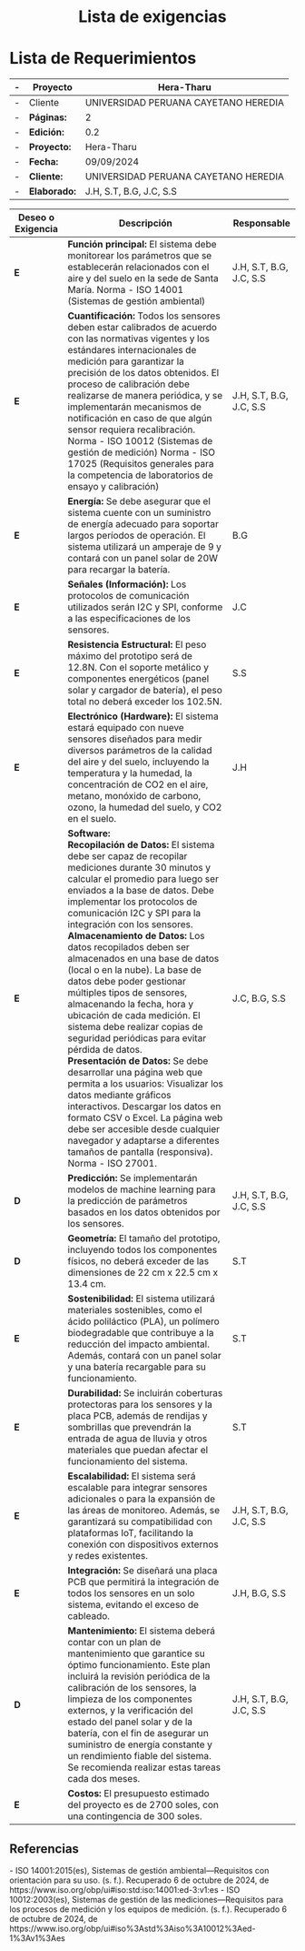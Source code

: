 <p align="left">
  <h1 align="center">Lista de exigencias</h1>
</p>

# Lista de Requerimientos

|-|Proyecto|Hera-Tharu|
|----|-----------------------|------|
|-|Cliente|UNIVERSIDAD PERUANA CAYETANO HEREDIA|
|-|**Páginas:** |2 | 
|-|**Edición:**| 0.2 |
|-|**Proyecto:**|Hera-Tharu| 
|-|**Fecha:**| 09/09/2024|
|-|**Cliente:**| UNIVERSIDAD PERUANA CAYETANO HEREDIA|  
|-|**Elaborado:**| J.H, S.T, B.G, J.C, S.S|



| **Deseo o Exigencia** | **Descripción** | **Responsable** |
|-|-|-|
| **E**                 | **Función principal:** El sistema debe monitorear los parámetros que se establecerán relacionados con el aire y del suelo en la sede de Santa María. Norma - ISO 14001 (Sistemas de gestión ambiental) | J.H, S.T, B.G, J.C, S.S |
| **E**                 | **Cuantificación:** Todos los sensores deben estar calibrados de acuerdo con las normativas vigentes y los estándares internacionales de medición para garantizar la precisión de los datos obtenidos. El proceso de calibración debe realizarse de manera periódica, y se implementarán mecanismos de notificación en caso de que algún sensor requiera recalibración. Norma - ISO 10012 (Sistemas de gestión de medición) Norma - ISO 17025 (Requisitos generales para la competencia de laboratorios de ensayo y calibración) | J.H, S.T, B.G, J.C, S.S |
| **E**                 | **Energía:** Se debe asegurar que el sistema cuente con un suministro de energía adecuado para soportar largos períodos de operación. El sistema utilizará un amperaje de 9 y contará con un panel solar de 20W para recargar la batería. | B.G |
| **E**                 | **Señales (Información):** Los protocolos de comunicación utilizados serán I2C y SPI, conforme a las especificaciones de los sensores. | J.C |
| **E**                 | **Resistencia Estructural:** El peso máximo del prototipo será de 12.8N. Con el soporte metálico y componentes energéticos (panel solar y cargador de batería), el peso total no deberá exceder los 102.5N. | S.S |
| **E**                 | **Electrónico (Hardware):** El sistema estará equipado con nueve sensores diseñados para medir diversos parámetros de la calidad del aire y del suelo, incluyendo la temperatura y la humedad, la concentración de CO2 en el aire, metano, monóxido de carbono, ozono, la humedad del suelo, y CO2 en el suelo. | J.H |
| **E**                 | **Software:** <br> **Recopilación de Datos:** El sistema debe ser capaz de recopilar mediciones durante 30 minutos y calcular el promedio para luego ser enviados a la base de datos. Debe implementar los protocolos de comunicación I2C y SPI para la integración con los sensores. <br> **Almacenamiento de Datos:** Los datos recopilados deben ser almacenados en una base de datos (local o en la nube). La base de datos debe poder gestionar múltiples tipos de sensores, almacenando la fecha, hora y ubicación de cada medición. El sistema debe realizar copias de seguridad periódicas para evitar pérdida de datos. <br> **Presentación de Datos:** Se debe desarrollar una página web que permita a los usuarios: Visualizar los datos mediante gráficos interactivos. Descargar los datos en formato CSV o Excel. La página web debe ser accesible desde cualquier navegador y adaptarse a diferentes tamaños de pantalla (responsiva). Norma - ISO 27001. | J.C, B.G, S.S |
| **D**                 | **Predicción:** Se implementarán modelos de machine learning para la predicción de parámetros basados en los datos obtenidos por los sensores. | J.H, S.T, B.G, J.C, S.S |
| **D**                 | **Geometría:** El tamaño del prototipo, incluyendo todos los componentes físicos, no deberá exceder de las dimensiones de 22 cm x 22.5 cm x 13.4 cm. | S.T |
| **E**                 | **Sostenibilidad:** El sistema utilizará materiales sostenibles, como el ácido poliláctico (PLA), un polímero biodegradable que contribuye a la reducción del impacto ambiental. Además, contará con un panel solar y una batería recargable para su funcionamiento. | S.T |
| **E**                 | **Durabilidad:** Se incluirán coberturas protectoras para los sensores y la placa PCB, además de rendijas y sombrillas que prevendrán la entrada de agua de lluvia y otros materiales que puedan afectar el funcionamiento del sistema. | S.T |
| **E**                 | **Escalabilidad:** El sistema será escalable para integrar sensores adicionales o para la expansión de las áreas de monitoreo. Además, se garantizará su compatibilidad con plataformas IoT, facilitando la conexión con dispositivos externos y redes existentes. | J.H, S.T, B.G, J.C, S.S |
| **E**                 | **Integración:** Se diseñará una placa PCB que permitirá la integración de todos los sensores en un solo sistema, evitando el exceso de cableado. | J.H, B.G, S.S |
| **D**                 | **Mantenimiento:** El sistema deberá contar con un plan de mantenimiento que garantice su óptimo funcionamiento. Este plan incluirá la revisión periódica de la calibración de los sensores, la limpieza de los componentes externos, y la verificación del estado del panel solar y de la batería, con el fin de asegurar un suministro de energía constante y un rendimiento fiable del sistema. Se recomienda realizar estas tareas cada dos meses. | J.H, S.T, B.G, J.C, S.S |
| **E**                 | **Costos:** El presupuesto estimado del proyecto es de 2700 soles, con una contingencia de 300 soles. | |


<h2>Referencias</h1>
- ISO 14001:2015(es), Sistemas de gestión ambiental—Requisitos con orientación para su uso. (s. f.). Recuperado 6 de octubre de 2024, de https://www.iso.org/obp/ui#iso:std:iso:14001:ed-3:v1:es
- ISO 10012:2003(es), Sistemas de gestión de las mediciones—Requisitos para los procesos de medición y los equipos de medición. (s. f.). Recuperado 6 de octubre de 2024, de https://www.iso.org/obp/ui#iso%3Astd%3Aiso%3A10012%3Aed-1%3Av1%3Aes










